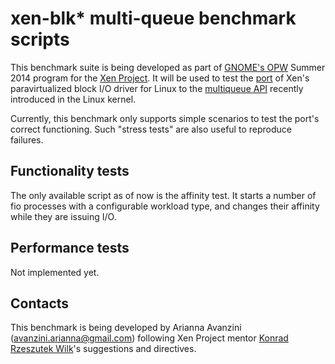 xen-blk* multi-queue benchmark scripts
======================================

This benchmark suite is being developed as part of [GNOME's OPW](https://gnome.org/opw/)
Summer 2014 program for the [Xen Project](http://www.xenproject.org/). It will
be used to test the [port](http://goo.gl/bcvHMh) of Xen's paravirtualized block
I/O driver for Linux to the [multiqueue API](http://lwn.net/Articles/552904/)
recently introduced in the Linux kernel.

Currently, this benchmark only supports simple scenarios to test the port's
correct functioning. Such "stress tests" are also useful to reproduce failures.

Functionality tests
-------------------

The only available script as of now is the affinity test. It starts a number of fio
processes with a configurable workload type, and changes their affinity while they
are issuing I/O.

Performance tests
-----------------

Not implemented yet.

Contacts
--------

This benchmark is being developed by Arianna Avanzini (<avanzini.arianna@gmail.com>)
following Xen Project mentor [Konrad Rzeszutek Wilk](http://blog.xen.org/index.php/author/konrad.wilk/)'s
suggestions and directives.
